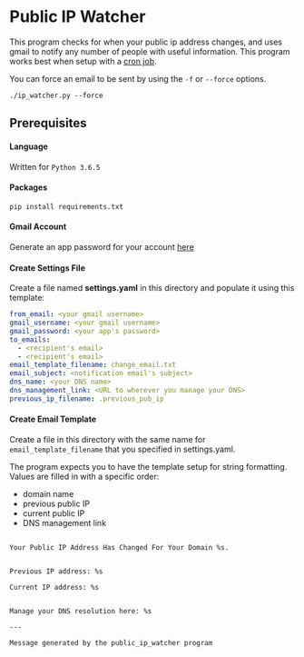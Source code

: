 # Public IP Watcher

This program checks for when your public ip address changes, and uses gmail to notify any number of people with useful information. This program works best when setup with a [cron job](https://en.wikipedia.org/wiki/Cron).

You can force an email to be sent by using the `-f` or `--force` options.

`./ip_watcher.py --force`


## Prerequisites

#### Language
Written for `Python 3.6.5`

#### Packages
`pip install requirements.txt`

#### Gmail Account
Generate an app password for your account [here](https://security.google.com/settings/security/apppasswords)

#### Create Settings File
Create a file named **settings.yaml** in this directory and populate it using this template:
```yaml
from_email: <your gmail username>
gmail_username: <your gmail username>
gmail_password: <your app's password>
to_emails:
  - <recipient's email>
  - <recipient's email>
email_template_filename: change_email.txt
email_subject: <notification email's subject>
dns_name: <your DNS name>
dns_management_link: <URL to wherever you manage your DNS>
previous_ip_filename: .previous_pub_ip

```

#### Create Email Template
Create a file in this directory with the same name for `email_template_filename` that you specified in settings.yaml.

The program expects you to have the template setup for string formatting. Values are filled in with a specific order:
- domain name
- previous public IP
- current public IP
- DNS management link

```

Your Public IP Address Has Changed For Your Domain %s.


Previous IP address: %s

Current IP address: %s


Manage your DNS resolution here: %s

---

Message generated by the public_ip_watcher program
```


